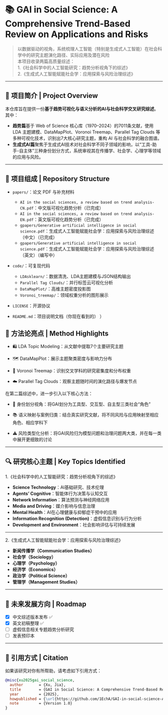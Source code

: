 # 📚 GAI in Social Science: A Comprehensive Trend-Based Review on Applications and Risks

> 以数据驱动的视角，系统梳理人工智能（特别是生成式人工智能）在社会科学中的研究主题演化路径、实际应用及潜在风险  
> 本项目收录两篇高质量综述：  
> 1.《社会科学中的人工智能研究：趋势分析视角下的综述》  
> 2.《生成式人工智能赋能社会学：应用探索与风险治理综述》

---

## 📌 项目简介 | Project Overview

本仓库旨在提供一份**基于趋势可视化与语义分析的AI与社会科学交叉研究综述**。其中：

- **趋势篇**基于 Web of Science 核心库（1970–2024）的7011条文献，使用 LDA 主题建模、DataMapPlot、Voronoi Treemap、Parallel Tag Clouds 等多种可视化技术，识别出7大核心研究主题，重构 AI 与社会科学的融合图谱。
- **生成式AI篇**聚焦于生成式AI技术对社会科学不同子领域的影响，以“工具-助手-自主体”三种身份划分方式，系统审视其在传播学、社会学、心理学等领域的应用与风险。

---

## 📁 项目组成 | Repository Structure

- `papers/`：论文 PDF 与补充材料  
  - `AI in the social sciences, a review based on trend analysis-CN.pdf`：中文版可视化趋势分析（已完成）  
  - `AI in the social sciences, a review based on trend analysis-EN.pdf`：英文版可视化趋势分析（已完成）  
  - `gpapers/Generative artificial intelligence in social science.pdf`：生成式人工智能赋能社会学：应用探索与风险治理综述（中文）（已完成）  
  - `gpapers/Generative artificial intelligence in social science.pdf`：生成式人工智能赋能社会学：应用探索与风险治理综述（英文）（编写中）  

- `code/`：可复现代码  
  - `LDAsklearn/`：数据清洗、LDA主题建模与JSON结构输出  
  - `Parallel Tag Clouds/`：并行标签云可视化分析  
  - `DataMapPlot/`：高维主题密度投影图  
  - `Voronoi_treemap/`：领域权重分析的图形展示  

- `LICENSE`：开源协议  
- `README.md`：项目说明文档（你现在看到的）
）



## 🧪 方法论亮点 | Method Highlights

- 🛍️ LDA Topic Modeling：从文献中提取7个主要研究主题

- 🗺️ DataMapPlot：展示主题聚类密度与影响力分布

- 🌲 Voronoi Treemap：识别交叉学科的研究密集度和分布权重

- ☁️ Parallel Tag Clouds：观察主题随时间的演化路径与爆发节点

在第二篇综述中，进一步引入以下核心方法：

- 👫 身份划分视角：将GAI划分为工具型、交互型、自主型三类社会“角色”

- 📚 语义映射与案例归类：结合真实研究文献，将不同风险与应用映射至相应角色、相应学科下

- ⚠️ 风险类型化分析：将GAI风险归为模型问题和治理问题两大类，并在每一类中展开更细致的讨论
---

## 🔍 研究核心主题 | Key Topics Identified
1.《社会科学中的人工智能研究：趋势分析视角下的综述》  
- **Science Technology**：AI基础研究、技术伦理  
- **Agents’ Cognitive**：智能体行为决策与认知交互  
- **Network Information**：算法预测与神经网络应用  
- **Media and Driving**：媒介影响与信息治理  
- **Mental Health**：AI在心理健康与抑郁症干预中的应用  
- **Information Recognition (Detection)**：虚假信息识别与行为分析  
- **Development and Environment**：社会影响评估与可持续发展
---
2.《生成式人工智能赋能社会学：应用探索与风险治理综述》
- **新闻传播学（Communication Studies）**
- **社会学（Sociology）**
- **心理学（Psychology）**
- **经济学（Economics）**
- **政治学（Political Science）**
- **管理学（Management Studies）**
---

## 🔮 未来发展方向 | Roadmap

- [x] 中文综述版本发布 ✅  
- [x] 英文初稿整理 ✅  
- [ ] 虚假信息相关专题趋势分析研究   
- [ ] 发表预印本

---

## 📖 引用方式 | Citation

如果该研究对你有所帮助，请考虑如下引用方式：

```bibtex
@misc{xu2025gai_social_science,
  author       = {Xu, Jia},
  title        = {GAI in Social Science: A Comprehensive Trend-Based Review on Applications and Risks},
  year         = {2025},
  howpublished = {\url{https://github.com/1EchA/GAI-in-social-science-A-comprehensive-review-on-applications-and-risk}},
  note         = {Version 1.0}
}

